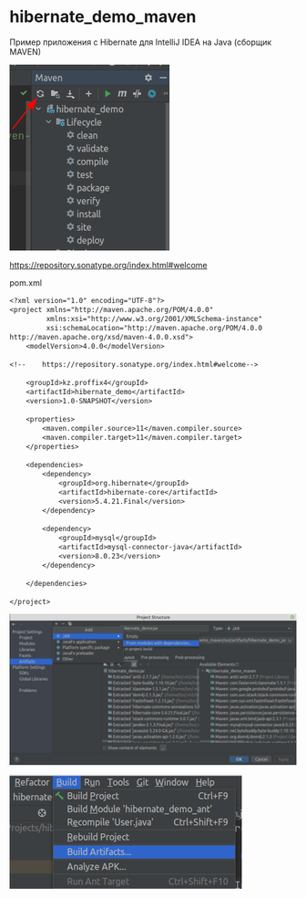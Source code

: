 # hibernate_demo_maven
Пример приложения с Hibernate для IntelliJ IDEA на Java (сборщик MAVEN)

![screenshot](screenshot3.png)

https://repository.sonatype.org/index.html#welcome

pom.xml
```
<?xml version="1.0" encoding="UTF-8"?>
<project xmlns="http://maven.apache.org/POM/4.0.0"
         xmlns:xsi="http://www.w3.org/2001/XMLSchema-instance"
         xsi:schemaLocation="http://maven.apache.org/POM/4.0.0 http://maven.apache.org/xsd/maven-4.0.0.xsd">
    <modelVersion>4.0.0</modelVersion>

<!--    https://repository.sonatype.org/index.html#welcome-->

    <groupId>kz.proffix4</groupId>
    <artifactId>hibernate_demo</artifactId>
    <version>1.0-SNAPSHOT</version>

    <properties>
        <maven.compiler.source>11</maven.compiler.source>
        <maven.compiler.target>11</maven.compiler.target>
    </properties>

    <dependencies>
        <dependency>
            <groupId>org.hibernate</groupId>
            <artifactId>hibernate-core</artifactId>
            <version>5.4.21.Final</version>
        </dependency>

        <dependency>
            <groupId>mysql</groupId>
            <artifactId>mysql-connector-java</artifactId>
            <version>8.0.23</version>
        </dependency>

    </dependencies>

</project>
```

![screenshot](screenshot1.png)

![screenshot](screenshot2.png)

